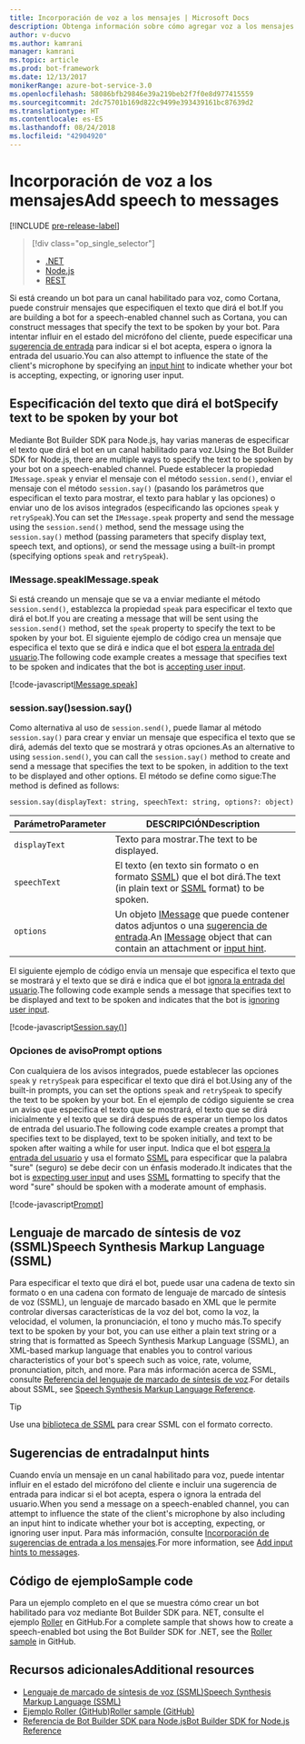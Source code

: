 ```yaml
---
title: Incorporación de voz a los mensajes | Microsoft Docs
description: Obtenga información sobre cómo agregar voz a los mensajes mediante Bot Builder SDK para Node.js.
author: v-ducvo
ms.author: kamrani
manager: kamrani
ms.topic: article
ms.prod: bot-framework
ms.date: 12/13/2017
monikerRange: azure-bot-service-3.0
ms.openlocfilehash: 58086bfb29846e39a219beb2f7f0e8d977415559
ms.sourcegitcommit: 2dc75701b169d822c9499e393439161bc87639d2
ms.translationtype: HT
ms.contentlocale: es-ES
ms.lasthandoff: 08/24/2018
ms.locfileid: "42904920"
---
```

# <a name="add-speech-to-messages"></a><span data-ttu-id="244d4-103">Incorporación de voz a los mensajes</span><span class="sxs-lookup"><span data-stu-id="244d4-103">Add speech to messages</span></span>

[!INCLUDE [pre-release-label](../includes/pre-release-label-v3.md)]

> [!div class="op_single_selector"]
> - [.NET](../dotnet/bot-builder-dotnet-text-to-speech.md)
> - [Node.js](../nodejs/bot-builder-nodejs-text-to-speech.md)
> - [REST](../rest-api/bot-framework-rest-connector-text-to-speech.md)

<span data-ttu-id="244d4-107">Si está creando un bot para un canal habilitado para voz, como Cortana, puede construir mensajes que especifiquen el texto que dirá el bot.</span><span class="sxs-lookup"><span data-stu-id="244d4-107">If you are building a bot for a speech-enabled channel such as Cortana, you can construct messages that specify the text to be spoken by your bot.</span></span> <span data-ttu-id="244d4-108">Para intentar influir en el estado del micrófono del cliente, puede especificar una [sugerencia de entrada](bot-builder-nodejs-send-input-hints.md) para indicar si el bot acepta, espera o ignora la entrada del usuario.</span><span class="sxs-lookup"><span data-stu-id="244d4-108">You can also attempt to influence the state of the client's microphone by specifying an [input hint](bot-builder-nodejs-send-input-hints.md) to indicate whether your bot is accepting, expecting, or ignoring user input.</span></span>

## <a name="specify-text-to-be-spoken-by-your-bot"></a><span data-ttu-id="244d4-109">Especificación del texto que dirá el bot</span><span class="sxs-lookup"><span data-stu-id="244d4-109">Specify text to be spoken by your bot</span></span>

<span data-ttu-id="244d4-110">Mediante Bot Builder SDK para Node.js, hay varias maneras de especificar el texto que dirá el bot en un canal habilitado para voz.</span><span class="sxs-lookup"><span data-stu-id="244d4-110">Using the Bot Builder SDK for Node.js, there are multiple ways to specify the text to be spoken by your bot on a speech-enabled channel.</span></span> <span data-ttu-id="244d4-111">Puede establecer la propiedad `IMessage.speak` y enviar el mensaje con el método `session.send()`, enviar el mensaje con el método `session.say()` (pasando los parámetros que especifican el texto para mostrar, el texto para hablar y las opciones) o enviar uno de los avisos integrados (especificando las opciones `speak` y `retrySpeak`).</span><span class="sxs-lookup"><span data-stu-id="244d4-111">You can set the `IMessage.speak` property and send the message using the `session.send()` method, send the message using the `session.say()` method (passing parameters that specify display text, speech text, and options), or send the message using a built-in prompt (specifying options `speak` and `retrySpeak`).</span></span>

### <a id="message-speak"></a> <span data-ttu-id="244d4-112">IMessage.speak</span><span class="sxs-lookup"><span data-stu-id="244d4-112">IMessage.speak</span></span> 

<span data-ttu-id="244d4-113">Si está creando un mensaje que se va a enviar mediante el método `session.send()`, establezca la propiedad `speak` para especificar el texto que dirá el bot.</span><span class="sxs-lookup"><span data-stu-id="244d4-113">If you are creating a message that will be sent using the `session.send()` method, set the `speak` property to specify the text to be spoken by your bot.</span></span> <span data-ttu-id="244d4-114">El siguiente ejemplo de código crea un mensaje que especifica el texto que se dirá e indica que el bot [espera la entrada del usuario](bot-builder-nodejs-send-input-hints.md).</span><span class="sxs-lookup"><span data-stu-id="244d4-114">The following code example creates a message that specifies text to be spoken and indicates that the bot is [accepting user input](bot-builder-nodejs-send-input-hints.md).</span></span>

[!code-javascript[IMessage.speak](../includes/code/node-text-to-speech.js#IMessageSpeak)]

### <a id="session-say"></a> <span data-ttu-id="244d4-115">session.say()</span><span class="sxs-lookup"><span data-stu-id="244d4-115">session.say()</span></span>

<span data-ttu-id="244d4-116">Como alternativa al uso de `session.send()`, puede llamar al método `session.say()` para crear y enviar un mensaje que especifica el texto que se dirá, además del texto que se mostrará y otras opciones.</span><span class="sxs-lookup"><span data-stu-id="244d4-116">As an alternative to using `session.send()`, you can call the `session.say()` method to create and send a message that specifies the text to be spoken, in addition to the text to be displayed and other options.</span></span> <span data-ttu-id="244d4-117">El método se define como sigue:</span><span class="sxs-lookup"><span data-stu-id="244d4-117">The method is defined as follows:</span></span>

`session.say(displayText: string, speechText: string, options?: object)`

| <span data-ttu-id="244d4-118">Parámetro</span><span class="sxs-lookup"><span data-stu-id="244d4-118">Parameter</span></span> | <span data-ttu-id="244d4-119">DESCRIPCIÓN</span><span class="sxs-lookup"><span data-stu-id="244d4-119">Description</span></span> |
|----|----|
| `displayText` | <span data-ttu-id="244d4-120">Texto para mostrar.</span><span class="sxs-lookup"><span data-stu-id="244d4-120">The text to be displayed.</span></span> |
| `speechText` | <span data-ttu-id="244d4-121">El texto (en texto sin formato o en formato <a href="https://msdn.microsoft.com/en-us/library/hh378377(v=office.14).aspx" target="_blank">SSML</a>) que el bot dirá.</span><span class="sxs-lookup"><span data-stu-id="244d4-121">The text (in plain text or <a href="https://msdn.microsoft.com/en-us/library/hh378377(v=office.14).aspx" target="_blank">SSML</a> format) to be spoken.</span></span> |
| `options` | <span data-ttu-id="244d4-122">Un objeto [IMessage][IMessage] que puede contener datos adjuntos o una [sugerencia de entrada](bot-builder-nodejs-send-input-hints.md).</span><span class="sxs-lookup"><span data-stu-id="244d4-122">An [IMessage][IMessage] object that can contain an attachment or [input hint](bot-builder-nodejs-send-input-hints.md).</span></span> |

<span data-ttu-id="244d4-123">El siguiente ejemplo de código envía un mensaje que especifica el texto que se mostrará y el texto que se dirá e indica que el bot [ignora la entrada del usuario](bot-builder-nodejs-send-input-hints.md).</span><span class="sxs-lookup"><span data-stu-id="244d4-123">The following code example sends a message that specifies text to be displayed and text to be spoken and indicates that the bot is [ignoring user input](bot-builder-nodejs-send-input-hints.md).</span></span>

[!code-javascript[Session.say()](../includes/code/node-text-to-speech.js#SessionSay)]

### <a id="prompt-options"></a> <span data-ttu-id="244d4-124">Opciones de aviso</span><span class="sxs-lookup"><span data-stu-id="244d4-124">Prompt options</span></span>

<span data-ttu-id="244d4-125">Con cualquiera de los avisos integrados, puede establecer las opciones `speak` y `retrySpeak` para especificar el texto que dirá el bot.</span><span class="sxs-lookup"><span data-stu-id="244d4-125">Using any of the built-in prompts, you can set the options `speak` and `retrySpeak` to specify the text to be spoken by your bot.</span></span> <span data-ttu-id="244d4-126">En el ejemplo de código siguiente se crea un aviso que especifica el texto que se mostrará, el texto que se dirá inicialmente y el texto que se dirá después de esperar un tiempo los datos de entrada del usuario.</span><span class="sxs-lookup"><span data-stu-id="244d4-126">The following code example creates a prompt that specifies text to be displayed, text to be spoken initially, and text to be spoken after waiting a while for user input.</span></span> <span data-ttu-id="244d4-127">Indica que el bot [espera la entrada del usuario](bot-builder-nodejs-send-input-hints.md) y usa el formato [SSML](#ssml) para especificar que la palabra "sure" (seguro) se debe decir con un énfasis moderado.</span><span class="sxs-lookup"><span data-stu-id="244d4-127">It indicates that the bot is [expecting user input](bot-builder-nodejs-send-input-hints.md) and uses [SSML](#ssml) formatting to specify that the word "sure" should be spoken with a moderate amount of emphasis.</span></span>

[!code-javascript[Prompt](../includes/code/node-text-to-speech.js#Prompt)]

## <a id="ssml"></a> <span data-ttu-id="244d4-128">Lenguaje de marcado de síntesis de voz (SSML)</span><span class="sxs-lookup"><span data-stu-id="244d4-128">Speech Synthesis Markup Language (SSML)</span></span>

<span data-ttu-id="244d4-129">Para especificar el texto que dirá el bot, puede usar una cadena de texto sin formato o en una cadena con formato de lenguaje de marcado de síntesis de voz (SSML), un lenguaje de marcado basado en XML que le permite controlar diversas características de la voz del bot, como la voz, la velocidad, el volumen, la pronunciación, el tono y mucho más.</span><span class="sxs-lookup"><span data-stu-id="244d4-129">To specify text to be spoken by your bot, you can use either a plain text string or a string that is formatted as Speech Synthesis Markup Language (SSML), an XML-based markup language that enables you to control various characteristics of your bot's speech such as voice, rate, volume, pronunciation, pitch, and more.</span></span> <span data-ttu-id="244d4-130">Para más información acerca de SSML, consulte <a href="https://msdn.microsoft.com/en-us/library/hh378377(v=office.14).aspx" target="_blank">Referencia del lenguaje de marcado de síntesis de voz</a>.</span><span class="sxs-lookup"><span data-stu-id="244d4-130">For details about SSML, see <a href="https://msdn.microsoft.com/en-us/library/hh378377(v=office.14).aspx" target="_blank">Speech Synthesis Markup Language Reference</a>.</span></span>

> [!TIP]
> Use una <a href="https://www.npmjs.com/search?q=ssml" target="_blank">biblioteca de SSML</a> para crear SSML con el formato correcto.

## <a name="input-hints"></a><span data-ttu-id="244d4-132">Sugerencias de entrada</span><span class="sxs-lookup"><span data-stu-id="244d4-132">Input hints</span></span>

<span data-ttu-id="244d4-133">Cuando envía un mensaje en un canal habilitado para voz, puede intentar influir en el estado del micrófono del cliente e incluir una sugerencia de entrada para indicar si el bot acepta, espera o ignora la entrada del usuario.</span><span class="sxs-lookup"><span data-stu-id="244d4-133">When you send a message on a speech-enabled channel, you can attempt to influence the state of the client's microphone by also including an input hint to indicate whether your bot is accepting, expecting, or ignoring user input.</span></span> <span data-ttu-id="244d4-134">Para más información, consulte [Incorporación de sugerencias de entrada a los mensajes](bot-builder-nodejs-send-input-hints.md).</span><span class="sxs-lookup"><span data-stu-id="244d4-134">For more information, see [Add input hints to messages](bot-builder-nodejs-send-input-hints.md).</span></span>

## <a name="sample-code"></a><span data-ttu-id="244d4-135">Código de ejemplo</span><span class="sxs-lookup"><span data-stu-id="244d4-135">Sample code</span></span> 

<span data-ttu-id="244d4-136">Para un ejemplo completo en el que se muestra cómo crear un bot habilitado para voz mediante Bot Builder SDK para. NET, consulte el ejemplo <a href="https://github.com/Microsoft/BotBuilder-Samples/tree/master/Node/demo-RollerSkill" target="_blank">Roller</a> en GitHub.</span><span class="sxs-lookup"><span data-stu-id="244d4-136">For a complete sample that shows how to create a speech-enabled bot using the Bot Builder SDK for .NET, see the <a href="https://github.com/Microsoft/BotBuilder-Samples/tree/master/Node/demo-RollerSkill" target="_blank">Roller sample</a> in GitHub.</span></span>

## <a name="additional-resources"></a><span data-ttu-id="244d4-137">Recursos adicionales</span><span class="sxs-lookup"><span data-stu-id="244d4-137">Additional resources</span></span>

- <span data-ttu-id="244d4-138"><a href="https://msdn.microsoft.com/en-us/library/hh378377(v=office.14).aspx" target="_blank">Lenguaje de marcado de síntesis de voz (SSML)</a></span><span class="sxs-lookup"><span data-stu-id="244d4-138"><a href="https://msdn.microsoft.com/en-us/library/hh378377(v=office.14).aspx" target="_blank">Speech Synthesis Markup Language (SSML)</a></span></span>
- <span data-ttu-id="244d4-139"><a href="https://github.com/Microsoft/BotBuilder-Samples/tree/master/Node/demo-RollerSkill" target="_blank">Ejemplo Roller (GitHub)</a></span><span class="sxs-lookup"><span data-stu-id="244d4-139"><a href="https://github.com/Microsoft/BotBuilder-Samples/tree/master/Node/demo-RollerSkill" target="_blank">Roller sample (GitHub)</a></span></span>
- <span data-ttu-id="244d4-140">[Referencia de Bot Builder SDK para Node.js][SDKReference]</span><span class="sxs-lookup"><span data-stu-id="244d4-140">[Bot Builder SDK for Node.js Reference][SDKReference]</span></span>

[SDKReference]: https://docs.botframework.com/en-us/node/builder/chat-reference/modules/_botbuilder_d_.html

[Message]: https://docs.botframework.com/en-us/node/builder/chat-reference/classes/_botbuilder_d_.message

[IMessage]: http://docs.botframework.com/en-us/node/builder/chat-reference/interfaces/_botbuilder_d_.imessage
